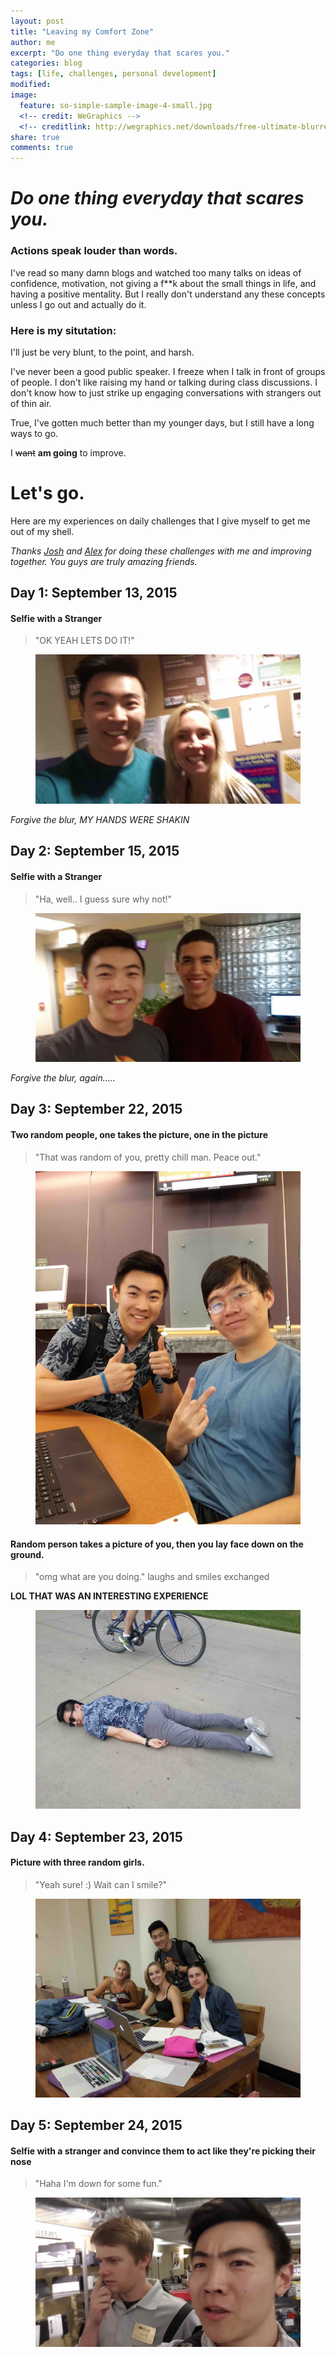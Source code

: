 ```yaml
---
layout: post
title: "Leaving my Comfort Zone"
author: me
excerpt: "Do one thing everyday that scares you."
categories: blog
tags: [life, challenges, personal development]
modified:
image:
  feature: so-simple-sample-image-4-small.jpg
  <!-- credit: WeGraphics -->
  <!-- creditlink: http://wegraphics.net/downloads/free-ultimate-blurred-background-pack/ -->
share: true
comments: true
---
```


# *Do one thing everyday that scares you.*

### Actions speak louder than words.

I've read so many damn blogs and watched too many talks on ideas of confidence, motivation, not giving a f**k about the small things in life, and having a positive mentality. But I really don't understand any these concepts unless I go out and actually do it. 

### Here is my situtation:

I'll just be very blunt, to the point, and harsh.

I've never been a good public speaker. I freeze when I talk in front of groups of people. I don't like raising my hand or talking during class discussions. I don't know how to just strike up engaging conversations with strangers out of thin air.

True, I've gotten much better than my younger days, but I still have a long ways to go.

I <s>want</s> **am going** to improve.


# Let's go.

Here are my experiences on daily challenges that I give myself to get me out of my shell.

*Thanks [Josh](http://joshfermin.me/) and [Alex](http://alexcampbell.co/) for doing these challenges with me and improving together. You guys are truly amazing friends.*

## Day 1: September 13, 2015

#### Selfie with a Stranger

> "OK YEAH LETS DO IT!"

<figure>
    <img src="/../../images/challenges/09_13_15_First.jpg" alt="image">
</figure>

*Forgive the blur, MY HANDS WERE SHAKIN*









## Day 2: September 15, 2015

#### Selfie with a Stranger

> "Ha, well.. I guess sure why not!"

<figure>
    <img src="/../../images/challenges/09_15_15_Second_Byron.jpg" alt="image">
</figure>

*Forgive the blur, again.....*









## Day 3: September 22, 2015

#### Two random people, one takes the picture, one in the picture

> "That was random of you, pretty chill man. Peace out."

<figure class="half">
    <img src="/../../images/challenges/09_22_15_other.jpg" alt="image">
</figure>


#### Random person takes a picture of you, then you lay face down on the ground.

> "omg what are you doing."  laughs and smiles exchanged

**LOL THAT WAS AN INTERESTING EXPERIENCE**

<figure>
    <img src="/../../images/challenges/09_22_15_lay_down.jpg" alt="image">
</figure>












## Day 4: September 23, 2015

#### Picture with three random girls.

> "Yeah sure! :) Wait can I smile?"

<figure>
    <img src="/../../images/challenges/09_23_15_three_girls.jpg" alt="image">
</figure>












## Day 5: September 24, 2015

#### Selfie with a stranger and convince them to act like they're picking their nose

> "Haha I'm down for some fun."

<figure>
    <img src="/../../images/challenges/09_24_15_pick_nose.jpg" alt="image">
</figure>



